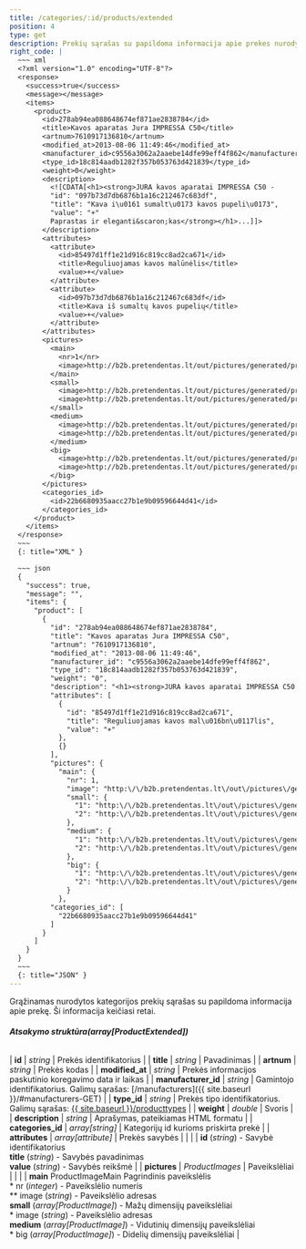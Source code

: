 ```yaml
---
title: /categories/:id/products/extended
position: 4
type: get
description: Prekių sąrašas su papildoma informacija apie prekes nurodytoje kategorijoje
right_code: |
  ~~~ xml
  <?xml version="1.0" encoding="UTF-8"?>
  <response>
    <success>true</success>
    <message></message>
    <items>
      <product>
        <id>278ab94ea088648674ef871ae2838784</id>
        <title>Kavos aparatas Jura IMPRESSA C50</title>
        <artnum>7610917136810</artnum>
        <modified_at>2013-08-06 11:49:46</modified_at>
        <manufacturer_id>c9556a3062a2aaebe14dfe99eff4f862</manufacturer_id>
        <type_id>18c814aadb1282f357b053763d421839</type_id>
        <weight>0</weight>
        <description>
          <![CDATA[<h1><strong>JURA kavos aparatai IMPRESSA C50 -
          "id": "097b73d7db6876b1a16c212467c683df",
          "title": "Kava i\u0161 sumalt\u0173 kavos pupeli\u0173",
          "value": "+"
          Paprastas ir eleganti&scaron;kas</strong></h1>...]]>
        </description>
        <attributes>
          <attribute>
            <id>85497d1ff1e21d916c819cc8ad2ca671</id>
            <title>Reguliuojamas kavos malūnėlis</title>
            <value>+</value>
          </attribute>
          <attribute>
            <id>097b73d7db6876b1a16c212467c683df</id>
            <title>Kava iš sumaltų kavos pupelių</title>
            <value>+</value>
          </attribute>
        </attributes>
        <pictures>
          <main>
            <nr>1</nr>
            <image>http://b2b.pretendentas.lt/out/pictures/generated/product/1/382_382_75/impressac50black_1.png</image>
          </main>
          <small>
            <image>http://b2b.pretendentas.lt/out/pictures/generated/product/1/76_76_75/impressac50black_1.png</image>
            <image>http://b2b.pretendentas.lt/out/pictures/generated/product/2/76_76_75/impressac50black_2.png</image>
          </small>
          <medium>
            <image>http://b2b.pretendentas.lt/out/pictures/generated/product/1/382_382_75/impressac50black_1.png</image>
            <image>http://b2b.pretendentas.lt/out/pictures/generated/product/2/382_382_75/impressac50black_2.png</image>
          </medium>
          <big>
            <image>http://b2b.pretendentas.lt/out/pictures/generated/product/1/665_665_75/impressac50black_1.png</image>
            <image>http://b2b.pretendentas.lt/out/pictures/generated/product/2/665_665_75/impressac50black_2.png</image>
          </big>
        </pictures>
        <categories_id>
          <id>22b6680935aacc27b1e9b09596644d41</id>
        </categories_id>
      </product>
    </items>
  </response>
  ~~~
  {: title="XML" }

  ~~~ json
  {
    "success": true,
    "message": "",
    "items": {
      "product": [
        {
          "id": "278ab94ea088648674ef871ae2838784",
          "title": "Kavos aparatas Jura IMPRESSA C50",
          "artnum": "7610917136810",
          "modified_at": "2013-08-06 11:49:46",
          "manufacturer_id": "c9556a3062a2aaebe14dfe99eff4f862",
          "type_id": "18c814aadb1282f357b053763d421839",
          "weight": "0",
          "description": "<h1><strong>JURA kavos aparatai IMPRESSA C50 - Paprastas ir eleganti&scaron;kas<\/strong><\/h1>...",
          "attributes": [
            {
              "id": "85497d1ff1e21d916c819cc8ad2ca671",
              "title": "Reguliuojamas kavos mal\u016bn\u0117lis",
              "value": "+"
            },
            {}
          ],
          "pictures": {
            "main": {
              "nr": 1,
              "image": "http:\/\/b2b.pretendentas.lt\/out\/pictures\/generated\/product\/1\/382_382_75\/impressac50black_1.png"},
              "small": {
                "1": "http:\/\/b2b.pretendentas.lt\/out\/pictures\/generated\/product\/1\/76_76_75\/impressac50black_1.png",
                "2": "http:\/\/b2b.pretendentas.lt\/out\/pictures\/generated\/product\/2\/76_76_75\/impressac50black_2.png"
              },
              "medium": {
                "1": "http:\/\/b2b.pretendentas.lt\/out\/pictures\/generated\/product\/1\/382_382_75\/impressac50black_1.png",
                "2": "http:\/\/b2b.pretendentas.lt\/out\/pictures\/generated\/product\/2\/382_382_75\/impressac50black_2.png"
              },
              "big": {
                "1": "http:\/\/b2b.pretendentas.lt\/out\/pictures\/generated\/product\/1\/665_665_75\/impressac50black_1.png",
                "2": "http:\/\/b2b.pretendentas.lt\/out\/pictures\/generated\/product\/2\/665_665_75\/impressac50black_2.png"
              }
            },
          "categories_id": [
            "22b6680935aacc27b1e9b09596644d41"
          ]
        }
      ]
    }
  }
  ~~~
  {: title="JSON" }
---
```

Grąžinamas nurodytos kategorijos prekių sąrašas su papildoma informacija apie prekę. Ši informacija keičiasi retai.

###### **Atsakymo struktūra(array[ProductExtended])**

| **id** | *string* | Prekės identifikatorius |
| **title** | *string* | Pavadinimas |
| **artnum** | *string* | Prekės kodas |
| **modified_at** | *string* | Prekės informacijos paskutinio koregavimo data ir laikas |
| **manufacturer_id** | *string* | Gamintojo identifikatorius. Galimų sąrašas: [/manufacturers]({{ site.baseurl }}/#manufacturers-GET) |
| **type_id** | *string* | Prekės tipo identifikatorius. Galimų sąrašas: [{{ site.baseurl }}/producttypes](/#producttypes-GET) |
| **weight** | *double* | Svoris |
| **description** | *string* | Aprašymas, pateikiamas HTML formatu |
| **categories_id** | *array[string]* | Kategorijų id kurioms priskirta prekė |
| **attributes** | *array[attribute]* | Prekės savybės |
| | | **id** (*string*) - Savybė identifikatorius <br>**title** (*string*) - Savybės pavadinimas <br>**value** (*string*) - Savybės reikšmė |
| **pictures** | *ProductImages* | Paveikslėliai |
| | | **main** ProductImageMain  Pagrindinis paveikslėlis <br>* nr (*integer*) - Paveikslėlio numeris <br>** image (*string*) - Paveikslėlio adresas <br>**small** (*array[ProductImage]*) - Mažų dimensijų paveikslėliai <br>* image (*string*) - Paveikslėlio adresas <br>**medium** (*array[ProductImage]*) - Vidutinių dimensijų paveikslėliai <br>* big (*array[ProductImage]*) - Didelių dimensijų paveikslėliai |
